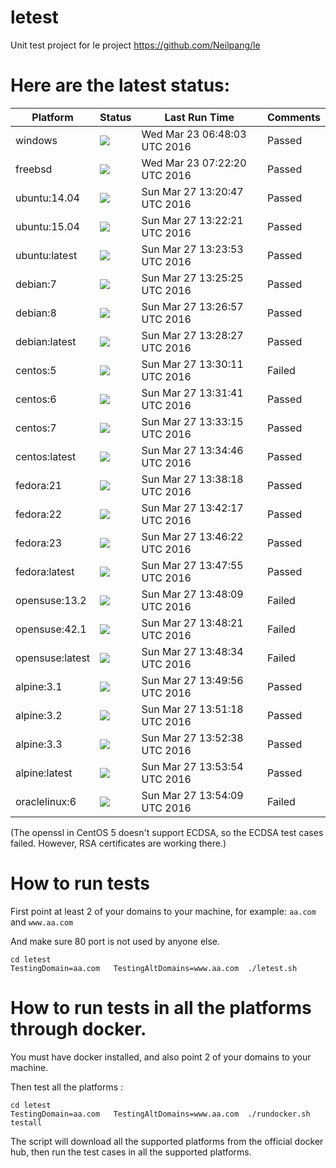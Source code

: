 # letest
Unit test project for le project https://github.com/Neilpang/le



# Here are the latest status:

| Platform | Status| Last Run Time| Comments|
-----------|-------|--------------|---------|
|windows|![](https://cdn.rawgit.com/Neilpang/letest/master/status/windows.svg?1458715683)|Wed Mar 23 06:48:03 UTC 2016| Passed |
|freebsd|![](https://cdn.rawgit.com/Neilpang/letest/master/status/freebsd.svg?1458717740)|Wed Mar 23 07:22:20 UTC 2016| Passed |
|ubuntu:14.04|![](https://cdn.rawgit.com/Neilpang/letest/master/status/ubuntu-14.04.svg?1459084847)|Sun Mar 27 13:20:47 UTC 2016| Passed |
|ubuntu:15.04|![](https://cdn.rawgit.com/Neilpang/letest/master/status/ubuntu-15.04.svg?1459084941)|Sun Mar 27 13:22:21 UTC 2016| Passed |
|ubuntu:latest|![](https://cdn.rawgit.com/Neilpang/letest/master/status/ubuntu-latest.svg?1459085033)|Sun Mar 27 13:23:53 UTC 2016| Passed |
|debian:7|![](https://cdn.rawgit.com/Neilpang/letest/master/status/debian-7.svg?1459085125)|Sun Mar 27 13:25:25 UTC 2016| Passed |
|debian:8|![](https://cdn.rawgit.com/Neilpang/letest/master/status/debian-8.svg?1459085217)|Sun Mar 27 13:26:57 UTC 2016| Passed |
|debian:latest|![](https://cdn.rawgit.com/Neilpang/letest/master/status/debian-latest.svg?1459085307)|Sun Mar 27 13:28:27 UTC 2016| Passed |
|centos:5|![](https://cdn.rawgit.com/Neilpang/letest/master/status/centos-5.svg?1459085411)|Sun Mar 27 13:30:11 UTC 2016| Failed |
|centos:6|![](https://cdn.rawgit.com/Neilpang/letest/master/status/centos-6.svg?1459085501)|Sun Mar 27 13:31:41 UTC 2016| Passed |
|centos:7|![](https://cdn.rawgit.com/Neilpang/letest/master/status/centos-7.svg?1459085595)|Sun Mar 27 13:33:15 UTC 2016| Passed |
|centos:latest|![](https://cdn.rawgit.com/Neilpang/letest/master/status/centos-latest.svg?1459085686)|Sun Mar 27 13:34:46 UTC 2016| Passed |
|fedora:21|![](https://cdn.rawgit.com/Neilpang/letest/master/status/fedora-21.svg?1459085898)|Sun Mar 27 13:38:18 UTC 2016| Passed |
|fedora:22|![](https://cdn.rawgit.com/Neilpang/letest/master/status/fedora-22.svg?1459086137)|Sun Mar 27 13:42:17 UTC 2016| Passed |
|fedora:23|![](https://cdn.rawgit.com/Neilpang/letest/master/status/fedora-23.svg?1459086382)|Sun Mar 27 13:46:22 UTC 2016| Passed |
|fedora:latest|![](https://cdn.rawgit.com/Neilpang/letest/master/status/fedora-latest.svg?1459086475)|Sun Mar 27 13:47:55 UTC 2016| Passed |
|opensuse:13.2|![](https://cdn.rawgit.com/Neilpang/letest/master/status/opensuse-13.2.svg?1459086489)|Sun Mar 27 13:48:09 UTC 2016| Failed |
|opensuse:42.1|![](https://cdn.rawgit.com/Neilpang/letest/master/status/opensuse-42.1.svg?1459086501)|Sun Mar 27 13:48:21 UTC 2016| Failed |
|opensuse:latest|![](https://cdn.rawgit.com/Neilpang/letest/master/status/opensuse-latest.svg?1459086514)|Sun Mar 27 13:48:34 UTC 2016| Failed |
|alpine:3.1|![](https://cdn.rawgit.com/Neilpang/letest/master/status/alpine-3.1.svg?1459086596)|Sun Mar 27 13:49:56 UTC 2016| Passed |
|alpine:3.2|![](https://cdn.rawgit.com/Neilpang/letest/master/status/alpine-3.2.svg?1459086678)|Sun Mar 27 13:51:18 UTC 2016| Passed |
|alpine:3.3|![](https://cdn.rawgit.com/Neilpang/letest/master/status/alpine-3.3.svg?1459086758)|Sun Mar 27 13:52:38 UTC 2016| Passed |
|alpine:latest|![](https://cdn.rawgit.com/Neilpang/letest/master/status/alpine-latest.svg?1459086834)|Sun Mar 27 13:53:54 UTC 2016| Passed |
|oraclelinux:6|![](https://cdn.rawgit.com/Neilpang/letest/master/status/oraclelinux-6.svg?1459086849)|Sun Mar 27 13:54:09 UTC 2016| Failed |
(The openssl in CentOS 5 doesn't support ECDSA, so the ECDSA test cases failed. However, RSA certificates are working there.)

# How to run tests

First point at least 2 of your domains to your machine, 
for example: `aa.com` and `www.aa.com`

And make sure 80 port is not used by anyone else.

```
cd letest
TestingDomain=aa.com   TestingAltDomains=www.aa.com  ./letest.sh
```

# How to run tests in all the platforms through docker.

You must have docker installed, and also point 2 of your domains to your machine.

Then test all the platforms :

```
cd letest
TestingDomain=aa.com   TestingAltDomains=www.aa.com  ./rundocker.sh  testall
```

The script will download all the supported platforms from the official docker hub, then run the test cases in all the supported platforms.






